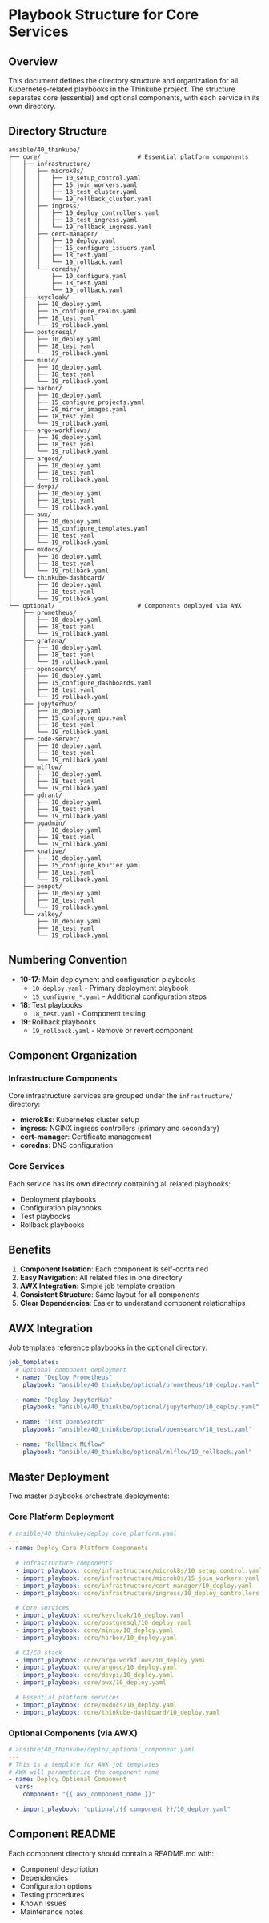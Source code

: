 # Playbook Structure for Core Services

## Overview

This document defines the directory structure and organization for all Kubernetes-related playbooks in the Thinkube project. The structure separates core (essential) and optional components, with each service in its own directory.

## Directory Structure

```
ansible/40_thinkube/
├── core/                           # Essential platform components
│   ├── infrastructure/
│   │   ├── microk8s/
│   │   │   ├── 10_setup_control.yaml
│   │   │   ├── 15_join_workers.yaml
│   │   │   ├── 18_test_cluster.yaml
│   │   │   └── 19_rollback_cluster.yaml
│   │   ├── ingress/
│   │   │   ├── 10_deploy_controllers.yaml
│   │   │   ├── 18_test_ingress.yaml
│   │   │   └── 19_rollback_ingress.yaml
│   │   ├── cert-manager/
│   │   │   ├── 10_deploy.yaml
│   │   │   ├── 15_configure_issuers.yaml
│   │   │   ├── 18_test.yaml
│   │   │   └── 19_rollback.yaml
│   │   └── coredns/
│   │       ├── 10_configure.yaml
│   │       ├── 18_test.yaml
│   │       └── 19_rollback.yaml
│   ├── keycloak/
│   │   ├── 10_deploy.yaml
│   │   ├── 15_configure_realms.yaml
│   │   ├── 18_test.yaml
│   │   └── 19_rollback.yaml
│   ├── postgresql/
│   │   ├── 10_deploy.yaml
│   │   ├── 18_test.yaml
│   │   └── 19_rollback.yaml
│   ├── minio/
│   │   ├── 10_deploy.yaml
│   │   ├── 18_test.yaml
│   │   └── 19_rollback.yaml
│   ├── harbor/
│   │   ├── 10_deploy.yaml
│   │   ├── 15_configure_projects.yaml
│   │   ├── 20_mirror_images.yaml
│   │   ├── 18_test.yaml
│   │   └── 19_rollback.yaml
│   ├── argo-workflows/
│   │   ├── 10_deploy.yaml
│   │   ├── 18_test.yaml
│   │   └── 19_rollback.yaml
│   ├── argocd/
│   │   ├── 10_deploy.yaml
│   │   ├── 18_test.yaml
│   │   └── 19_rollback.yaml
│   ├── devpi/
│   │   ├── 10_deploy.yaml
│   │   ├── 18_test.yaml
│   │   └── 19_rollback.yaml
│   ├── awx/
│   │   ├── 10_deploy.yaml
│   │   ├── 15_configure_templates.yaml
│   │   ├── 18_test.yaml
│   │   └── 19_rollback.yaml
│   ├── mkdocs/
│   │   ├── 10_deploy.yaml
│   │   ├── 18_test.yaml
│   │   └── 19_rollback.yaml
│   └── thinkube-dashboard/
│       ├── 10_deploy.yaml
│       ├── 18_test.yaml
│       └── 19_rollback.yaml
└── optional/                       # Components deployed via AWX
    ├── prometheus/
    │   ├── 10_deploy.yaml
    │   ├── 18_test.yaml
    │   └── 19_rollback.yaml
    ├── grafana/
    │   ├── 10_deploy.yaml
    │   ├── 18_test.yaml
    │   └── 19_rollback.yaml
    ├── opensearch/
    │   ├── 10_deploy.yaml
    │   ├── 15_configure_dashboards.yaml
    │   ├── 18_test.yaml
    │   └── 19_rollback.yaml
    ├── jupyterhub/
    │   ├── 10_deploy.yaml
    │   ├── 15_configure_gpu.yaml
    │   ├── 18_test.yaml
    │   └── 19_rollback.yaml
    ├── code-server/
    │   ├── 10_deploy.yaml
    │   ├── 18_test.yaml
    │   └── 19_rollback.yaml
    ├── mlflow/
    │   ├── 10_deploy.yaml
    │   ├── 18_test.yaml
    │   └── 19_rollback.yaml
    ├── qdrant/
    │   ├── 10_deploy.yaml
    │   ├── 18_test.yaml
    │   └── 19_rollback.yaml
    ├── pgadmin/
    │   ├── 10_deploy.yaml
    │   ├── 18_test.yaml
    │   └── 19_rollback.yaml
    ├── knative/
    │   ├── 10_deploy.yaml
    │   ├── 15_configure_kourier.yaml
    │   ├── 18_test.yaml
    │   └── 19_rollback.yaml
    ├── penpot/
    │   ├── 10_deploy.yaml
    │   ├── 18_test.yaml
    │   └── 19_rollback.yaml
    └── valkey/
        ├── 10_deploy.yaml
        ├── 18_test.yaml
        └── 19_rollback.yaml
```

## Numbering Convention

- **10-17**: Main deployment and configuration playbooks
  - `10_deploy.yaml` - Primary deployment playbook
  - `15_configure_*.yaml` - Additional configuration steps
- **18**: Test playbooks
  - `18_test.yaml` - Component testing
- **19**: Rollback playbooks
  - `19_rollback.yaml` - Remove or revert component

## Component Organization

### Infrastructure Components
Core infrastructure services are grouped under the `infrastructure/` directory:
- **microk8s**: Kubernetes cluster setup
- **ingress**: NGINX ingress controllers (primary and secondary)
- **cert-manager**: Certificate management
- **coredns**: DNS configuration

### Core Services
Each service has its own directory containing all related playbooks:
- Deployment playbooks
- Configuration playbooks
- Test playbooks
- Rollback playbooks

## Benefits

1. **Component Isolation**: Each component is self-contained
2. **Easy Navigation**: All related files in one directory
3. **AWX Integration**: Simple job template creation
4. **Consistent Structure**: Same layout for all components
5. **Clear Dependencies**: Easier to understand component relationships

## AWX Integration

Job templates reference playbooks in the optional directory:

```yaml
job_templates:
  # Optional component deployment
  - name: "Deploy Prometheus"
    playbook: "ansible/40_thinkube/optional/prometheus/10_deploy.yaml"
    
  - name: "Deploy JupyterHub"
    playbook: "ansible/40_thinkube/optional/jupyterhub/10_deploy.yaml"
    
  - name: "Test OpenSearch"
    playbook: "ansible/40_thinkube/optional/opensearch/18_test.yaml"
    
  - name: "Rollback MLflow"
    playbook: "ansible/40_thinkube/optional/mlflow/19_rollback.yaml"
```

## Master Deployment

Two master playbooks orchestrate deployments:

### Core Platform Deployment
```yaml
# ansible/40_thinkube/deploy_core_platform.yaml
---
- name: Deploy Core Platform Components
  
  # Infrastructure components
  - import_playbook: core/infrastructure/microk8s/10_setup_control.yaml
  - import_playbook: core/infrastructure/microk8s/15_join_workers.yaml
  - import_playbook: core/infrastructure/cert-manager/10_deploy.yaml
  - import_playbook: core/infrastructure/ingress/10_deploy_controllers.yaml
  
  # Core services
  - import_playbook: core/keycloak/10_deploy.yaml
  - import_playbook: core/postgresql/10_deploy.yaml
  - import_playbook: core/minio/10_deploy.yaml
  - import_playbook: core/harbor/10_deploy.yaml
  
  # CI/CD stack
  - import_playbook: core/argo-workflows/10_deploy.yaml
  - import_playbook: core/argocd/10_deploy.yaml
  - import_playbook: core/devpi/10_deploy.yaml
  - import_playbook: core/awx/10_deploy.yaml
  
  # Essential platform services
  - import_playbook: core/mkdocs/10_deploy.yaml
  - import_playbook: core/thinkube-dashboard/10_deploy.yaml
```

### Optional Components (via AWX)
```yaml
# ansible/40_thinkube/deploy_optional_component.yaml
---
# This is a template for AWX job templates
# AWX will parameterize the component name
- name: Deploy Optional Component
  vars:
    component: "{{ awx_component_name }}"
  
  - import_playbook: "optional/{{ component }}/10_deploy.yaml"
```

## Component README

Each component directory should contain a README.md with:
- Component description
- Dependencies
- Configuration options
- Testing procedures
- Known issues
- Maintenance notes